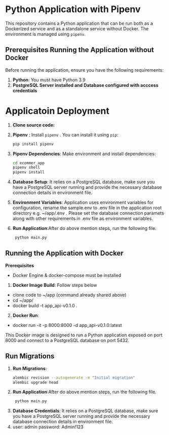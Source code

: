 # Python Application with Pipenv

This repository contains a Python application that can be run both as a Dockerized service and as a standalone service without Docker. The environment is managed using `pipenv`.

## Prerequisites  Running the Application without Docker

Before running the application, ensure you have the following requirements:

1. **Python**: You must have Python 3.9
2. **PostgreSQL Server installed and Database configured with acccess credentials**

# Applicatoin Deployment 

1. **Clone source code:**
   

2. **Pipenv** : Install `pipenv` . You can install it using `pip`:

   ```bash
   pip install pipenv
   ```
3. **Pipenv Dependencies**: Make environment and install dependencies:
   ```bash
   cd ecommer_app
   pipenv shell
   pipenv install
   ```
4. **Database Setup**: 
   It relies on a PostgreSQL database, make sure you have a PostgreSQL server running and provide the necessary database connection details in environment file.
         

5. **Environment Variables**:
   Application uses environment variables for configuration, rename the sample.env to .env file in the application root directory e.g. ~/app/.env . Please set the database connection paramets along with other requirements in .env file as environment variables. 
    
    
6. **Run Application**:After do above mention steps, run the following file.
   ```bash
    python main.py 
   ```

## Running the Application with Docker
**Prerequisites**
- Docker Engine & docker-compose must be installed
 
1. **Docker Image Build**: 
 Follow steps below
 - clone code to ~/app (command already shared above)
 - cd ~/app/
 - docker build -t app_api-v0.1.0 .
2. **Docker Run**:
 - docker run -it -p 8000:8000 -d app_api-v0.1.0:latest 
 
This Docker image is designed to run a Python application exposed on port 8000 and connect to a PostgreSQL database on port 5432.

## Run Migrations
1. **Run Migrations**: 
   ```bash
   alembic revision --autogenerate -m "Initial migration"
   alembic upgrade head
   
   ```
2. **Run Application**:After do above mention steps, run the following file.
      ```bash
       python main.py 
      ```
3. **Database Credentials**: 
   It relies on a PostgreSQL database, make sure you have a PostgreSQL server running and provide the necessary database connection details in environment file.
4. user: admin
   password: Admin!123


